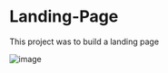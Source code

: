 # Landing-Page
This project was to build a landing page  

![image](https://github.com/Krutikaipar/Landing-Page/assets/102004891/85c062be-d7b4-4e08-9f3d-9d012a7b1d50)

